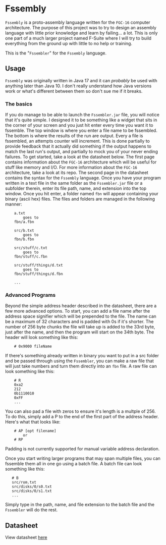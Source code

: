 # Fssembly

`Fssembly` is a proto-assembly language written for the `FGC-16` computer architecture. The purpose of this project was to try to design an
assembly language with little prior knowledge and learn by failing... a lot. This is only one part of a much larger project named F-Suite
where I will try to build everything from the ground up with little to no help or training.

This is the "`Fssembler`" for the `Fssembly` language.

## Usage

`Fssembly` was originally written in Java 17 and it can *probably* be used with anything later than Java 10. I don't really understand how Java versions
work or what's different between them so don't sue me if it breaks.

### The basics

If you do manage to be able to launch the `Fssembler.jar` file, you will notice that it's quite simple. I designed it to be something like a widget
that sits in the corner of your screen and you just hit enter every time you want it to fssemble. The top window is where you enter a file name to be
fssembled. The bottom is where the results of the run are output. Every a file is fssembled, an attempts counter will increment. This is done partially
to provide feedback that it actually did something if the output happens to match the last run's output, and partially to mock you of your never ending
failures. To get started, take a look at the datasheet below. The first page contains information about the `FGC-16` architecture which will be useful
for stuff like memory and I/O. For more information about the `FGC-16` architecture, take a look at its repo. The second page in the datasheet contains
the syntax for the `Fssembly` language. Once you have your program written in a text file in the same folder as the `Fssembler.jar` file or a subfolder
therein, enter its file path, name, and extension into the top window. Once you hit enter, a folder named `fbn` will appear containing your binary (ascii
hex) files. The files and folders are managed in the following manner:

        a.txt
            goes to
        fbn/a.fbn
        
        src/b.txt
            goes to
        fbn/b.fbn
        
        src/stuff/c.txt
            goes to
        fbn/stuff/c.fbn
        
        src/stuff/things/d.txt
            goes to
        fbn/stuff/things/d.fbn
        
        ...

### Advanced Programs

Beyond the simple address header described in the datasheet, there are a few more advanced options. To start, you can add a file name after the address
space signifier which will be prepended to the file. The name can be a maximum of 32 characters and is padded with 0s if it's shorter. The number of 256 byte
chunks the file will take up is added to the 33rd byte, just after the name, and then the program will start on the 34th byte. The header will look something
like this:

        # 0x9000 fileName

If there's something already written in binary you want to put in a src folder and be passed through using the `Fssembler`, you can make a raw file
that will just take numbers and turn them directly into an `fbn` file. A raw file can look something like this:

        # R
        0xa2
        212
        0b1110010
        0xFF
        ...

You can also pad a file with zeros to ensure it's length is a multple of 256. To do this, simply add a P to the end of the first part of the address header.
Here's what that looks like:

        # AP [opt filename]
            or
        # RP

Padding is not currently supported for manual variable address declaration.

Once you start writing larger programs that may span multiple files, you can fssemble them all in one go using a batch file. A batch file can look something
like this:

       # B
       src/rom.txt
       src/disks/0/s0.txt
       src/disks/0/s1.txt
       ...

Simply type in the path, name, and file extension to the batch file and the `Fssembler` will do the rest.

## Datasheet

View datasheet [here](https://docs.google.com/spreadsheets/d/1bagL_yX_ullKfEMETFIMV0RIFsRq73ULrNGZyCADKzc/edit?usp=sharing)
